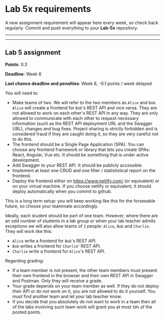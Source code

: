 # Lab 5x requirements

A new assignment requirement will appear here every week, so check back regularly. Commit and push everything to your **Lab-5x** repository.

----
----

## Lab 5 assignment

**Points**: 0.3

**Deadline**: Week 6

**Last chance deadline and penalties**: Week 8, -0.1 points / week delayed

You will need to:
- Make teams of two. We will refer to the two members as `Alice` and `Bob`. `Alice` will create a frontend for `Bob`'s REST API and vice versa. They are not allowed to work on each other's REST API in any way. They are only allowed to communicate with each other to request necessary information (such as the REST API deployment URL and the Swagger URL), changes and bug fixes. Project sharing is strictly forbidden and is considered fraud if they are caught doing it, so they are very careful not to do this.
- The frontend should be a Single Page Application (SPA). You can choose any frontend framework or library that lets you create SPAs: React, Angular, Vue etc. It should be something that is under active development.
- Add Swagger to your REST API. It should be publicly accessible.
- Implement at least one CRUD and one filter / statististical report on the frontend.
- Deploy the frontend either on https://www.netlify.com/ (or equivalent) or on your virtual machine. If you choose netlify or equivalent, it should deploy automatically when you commit to github.

This is a long term setup: you will keep working like this for the forseeable future, so choose your teammate accordingly.

Ideally, each student should be part of one team. However, where there are an odd number of students in a lab group or when your lab teacher admits exceptions we will also allow teams of `3` people: `Alice`, `Bob` and `Charlie`. They will work like this:
- `Alice` write a frontend for `Bob`'s REST API.
- `Bob` writes a frontend for `Charlie`' REST API.
- `Charlie` write a frontend for `Alice`'s REST API.

Regarding grading:
- If a team member is not present, the other team members must present their own frontend in the browser and their own REST API in Swagger and Postman. Only they will receive a grade.
- Your grade depends on your team member as well. If they do not deploy their API or do not work on it, you are not allowed to do it yourself. You must find another team and let your lab teacher know.
- If you decide that you absolutely do not want to work in a team then all of the labs involving such team work will grant you at most `50%` of the posted points.
